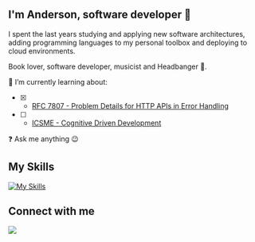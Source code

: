 ## I'm Anderson, software developer 🚀

I spent the last years studying and applying new software architectures, adding programming languages to my personal toolbox and deploying to cloud environments.

Book lover, software developer, musicist and Headbanger 🤘.  
  

🌱 I’m currently learning about:
- [x] - [RFC 7807 - Problem Details for HTTP APIs in Error Handling](https://datatracker.ietf.org/doc/html/rfc7807)  
- [ ] - [ICSME - Cognitive Driven Development](https://github.com/asouza/pilares-design-codigo/blob/master/ICSME-2020-cognitive-driven-development.pdf) 

❓ Ask me anything 😉  

## My Skills
[![My Skills](https://skillicons.dev/icons?i=linux,bash,aws,javascript,typescript,dotnet,nodejs,nestjs,docker,git,go,md,terraform,dynamodb,postgres,mongodb,mysql,postman,rabbitmq&perline=7)](https://skillicons.dev)
</td><td valign="top" width="33%">

## Connect with me  
<div align="left">
<a href="https://twitter.com/oalemos" target="_blank">
<img src="https://img.shields.io/badge/linktree-profile-green" style="margin-bottom: 5px;" />
</a>
</div>  
<br/>  
